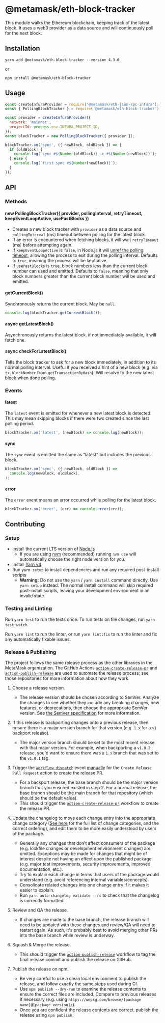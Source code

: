 # @metamask/eth-block-tracker

This module walks the Ethereum blockchain, keeping track of the latest block. It uses a web3 provider as a data source and will continuously poll for the next block.

## Installation

`yarn add @metamask/eth-block-tracker --version 4.3.0`

or

`npm install @metamask/eth-block-tracker`

## Usage

```js
const createInfuraProvider = require('@metamask/eth-json-rpc-infura');
const { PollingBlockTracker } = require('@metamask/eth-block-tracker');

const provider = createInfuraProvider({
  network: 'mainnet',
  projectId: process.env.INFURA_PROJECT_ID,
});
const blockTracker = new PollingBlockTracker({ provider });

blockTracker.on('sync', ({ newBlock, oldBlock }) => {
  if (oldBlock) {
    console.log(`sync #${Number(oldBlock)} -> #${Number(newBlock)}`);
  } else {
    console.log(`first sync #${Number(newBlock)}`);
  }
});
```

## API

### Methods

#### new PollingBlockTracker({ provider, pollingInterval, retryTimeout, keepEventLoopActive, usePastBlocks })

- Creates a new block tracker with `provider` as a data source and `pollingInterval` (ms) timeout between polling for the latest block.
- If an error is encountered when fetching blocks, it will wait `retryTimeout` (ms) before attempting again.
- If `keepEventLoopActive` is `false`, in Node.js it will [unref the polling timeout](https://nodejs.org/api/timers.html#timers_timeout_unref), allowing the process to exit during the polling interval. Defaults to `true`, meaning the process will be kept alive.
- If `usePastBlocks` is `true`, block numbers less than the current block number can used and emitted. Defaults to `false`, meaning that only block numbers greater than the current block number will be used and emitted.

#### getCurrentBlock()

Synchronously returns the current block. May be `null`.

```js
console.log(blockTracker.getCurrentBlock());
```

#### async getLatestBlock()

Asynchronously returns the latest block. if not immediately available, it will fetch one.

#### async checkForLatestBlock()

Tells the block tracker to ask for a new block immediately, in addition to its normal polling interval. Useful if you received a hint of a new block (e.g. via `tx.blockNumber` from `getTransactionByHash`). Will resolve to the new latest block when done polling.

### Events

#### latest

The `latest` event is emitted for whenever a new latest block is detected. This may mean skipping blocks if there were two created since the last polling period.

```js
blockTracker.on('latest', (newBlock) => console.log(newBlock));
```

#### sync

The `sync` event is emitted the same as "latest" but includes the previous block.

```js
blockTracker.on('sync', ({ newBlock, oldBlock }) =>
  console.log(newBlock, oldBlock),
);
```

#### error

The `error` event means an error occurred while polling for the latest block.

```js
blockTracker.on('error', (err) => console.error(err));
```

## Contributing

### Setup

- Install the current LTS version of [Node.js](https://nodejs.org)
  - If you are using [nvm](https://github.com/creationix/nvm#installation) (recommended) running `nvm use` will automatically choose the right node version for you.
- Install [Yarn v4](https://yarnpkg.com/getting-started/install)
- Run `yarn setup` to install dependencies and run any required post-install scripts
  - **Warning:** Do not use the `yarn` / `yarn install` command directly. Use `yarn setup` instead. The normal install command will skip required post-install scripts, leaving your development environment in an invalid state.

### Testing and Linting

Run `yarn test` to run the tests once. To run tests on file changes, run `yarn test:watch`.

Run `yarn lint` to run the linter, or run `yarn lint:fix` to run the linter and fix any automatically fixable issues.

### Release & Publishing

The project follows the same release process as the other libraries in the MetaMask organization. The GitHub Actions [`action-create-release-pr`](https://github.com/MetaMask/action-create-release-pr) and [`action-publish-release`](https://github.com/MetaMask/action-publish-release) are used to automate the release process; see those repositories for more information about how they work.

1. Choose a release version.

   - The release version should be chosen according to SemVer. Analyze the changes to see whether they include any breaking changes, new features, or deprecations, then choose the appropriate SemVer version. See [the SemVer specification](https://semver.org/) for more information.

2. If this release is backporting changes onto a previous release, then ensure there is a major version branch for that version (e.g. `1.x` for a `v1` backport release).

   - The major version branch should be set to the most recent release with that major version. For example, when backporting a `v1.0.2` release, you'd want to ensure there was a `1.x` branch that was set to the `v1.0.1` tag.

3. Trigger the [`workflow_dispatch`](https://docs.github.com/en/actions/reference/events-that-trigger-workflows#workflow_dispatch) event [manually](https://docs.github.com/en/actions/managing-workflow-runs/manually-running-a-workflow) for the `Create Release Pull Request` action to create the release PR.

   - For a backport release, the base branch should be the major version branch that you ensured existed in step 2. For a normal release, the base branch should be the main branch for that repository (which should be the default value).
   - This should trigger the [`action-create-release-pr`](https://github.com/MetaMask/action-create-release-pr) workflow to create the release PR.

4. Update the changelog to move each change entry into the appropriate change category ([See here](https://keepachangelog.com/en/1.0.0/#types) for the full list of change categories, and the correct ordering), and edit them to be more easily understood by users of the package.

   - Generally any changes that don't affect consumers of the package (e.g. lockfile changes or development environment changes) are omitted. Exceptions may be made for changes that might be of interest despite not having an effect upon the published package (e.g. major test improvements, security improvements, improved documentation, etc.).
   - Try to explain each change in terms that users of the package would understand (e.g. avoid referencing internal variables/concepts).
   - Consolidate related changes into one change entry if it makes it easier to explain.
   - Run `yarn auto-changelog validate --rc` to check that the changelog is correctly formatted.

5. Review and QA the release.

   - If changes are made to the base branch, the release branch will need to be updated with these changes and review/QA will need to restart again. As such, it's probably best to avoid merging other PRs into the base branch while review is underway.

6. Squash & Merge the release.

   - This should trigger the [`action-publish-release`](https://github.com/MetaMask/action-publish-release) workflow to tag the final release commit and publish the release on GitHub.

7. Publish the release on npm.

   - Be very careful to use a clean local environment to publish the release, and follow exactly the same steps used during CI.
   - Use `npm publish --dry-run` to examine the release contents to ensure the correct files are included. Compare to previous releases if necessary (e.g. using `https://unpkg.com/browse/[package name]@[package version]/`).
   - Once you are confident the release contents are correct, publish the release using `npm publish`.
